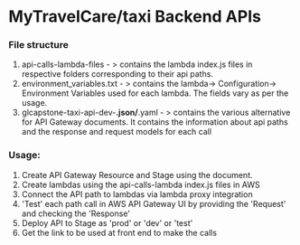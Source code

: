 # MyTravelCare/taxi Backend APIs

### File structure
1. api-calls-lambda-files - > contains the lambda index.js files in respective folders corresponding to their api paths.
2. environment_variables.txt - > contains the lambda-> Configuration-> Environment Variables used for each lambda. The fields vary as per the usage.
3. glcapstone-taxi-api-dev-**.json/**.yaml - > contains the various alternative for API Gateway documents. 
It contains the information about api paths and the response and request models for each call

### Usage:
1. Create API Gateway Resource and Stage using the document.
2. Create lambdas using the api-calls-lambda index.js files in AWS
3. Connect the API path to lambdas via lambda proxy integration
4. 'Test' each path call in AWS API Gateway UI by providing the 'Request' and checking the 'Response'
5. Deploy API to Stage as 'prod' or 'dev' or 'test'
6. Get the link to be used at front end to make the calls
